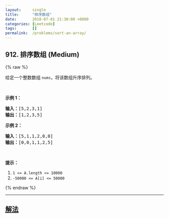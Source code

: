 ```yaml
---
layout:     single
title:      "排序数组"
date:       2018-07-01 21:30:00 +0800
categories: [Leetcode]
tags:       []
permalink:  /problems/sort-an-array/
---
```


## 912. 排序数组 (Medium)

{% raw %}

<p>给定一个整数数组&nbsp;<code>nums</code>，将该数组升序排列。</p>

<p>&nbsp;</p>

<ol>
</ol>

<p><strong>示例 1：</strong></p>

<pre>
<strong>输入：</strong>[5,2,3,1]
<strong>输出：</strong>[1,2,3,5]
</pre>

<p><strong>示例 2：</strong></p>

<pre>
<strong>输入：</strong>[5,1,1,2,0,0]
<strong>输出：</strong>[0,0,1,1,2,5]
</pre>

<p>&nbsp;</p>

<p><strong>提示：</strong></p>

<ol>
	<li><code>1 &lt;= A.length &lt;= 10000</code></li>
	<li><code>-50000 &lt;= A[i] &lt;= 50000</code></li>
</ol>

{% endraw %}

---

## [解法](https://github.com/openset/leetcode/tree/master/problems/sort-an-array)

